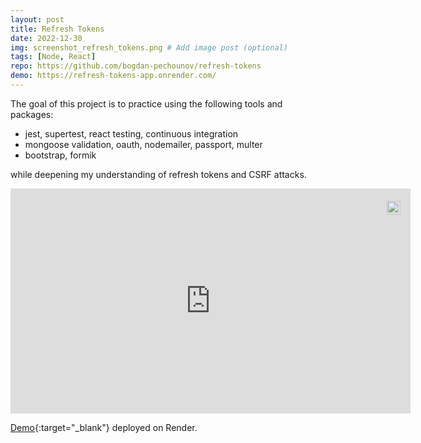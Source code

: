 ```yaml
---
layout: post
title: Refresh Tokens
date: 2022-12-30
img: screenshot_refresh_tokens.png # Add image post (optional)
tags: [Node, React]
repo: https://github.com/bogdan-pechounov/refresh-tokens
demo: https://refresh-tokens-app.onrender.com/
---
```


The goal of this project is to practice using the following tools and packages:

- jest, supertest, react testing, continuous integration
- mongoose validation, oauth, nodemailer, passport, multer
- bootstrap, formik

while deepening my understanding of refresh tokens and CSRF attacks.

<div style="position:relative;width:fit-content;height:fit-content;margin:auto;">
    <a style="position:absolute;top:20px;right:1rem;opacity:0.8;" href="https://clipchamp.com/watch/tq21X0bqInR?utm_source=embed&utm_medium=embed&utm_campaign=watch">
        <img style="height:22px;" src="https://clipchamp.com/e.svg" alt="Made with Clipchamp" />
    </a>
    <iframe allow="autoplay;" allowfullscreen style="border:none" src="https://clipchamp.com/watch/tq21X0bqInR/embed" width="640" height="360"></iframe>
</div>

[Demo](https://refresh-tokens-app.onrender.com/){:target="\_blank"} deployed on Render.
